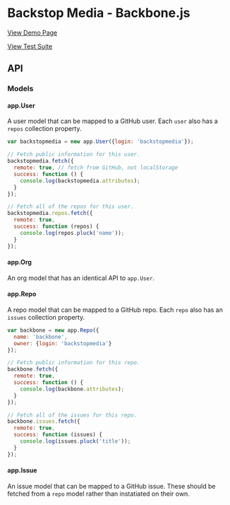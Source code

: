 Backstop Media - Backbone.js
============================

[View Demo Page](http://backstopmedia.github.com/backbone)

[View Test Suite](http://backstopmedia.github.com/backbone/test)

API
---

### Models

#### app.User

A user model that can be mapped to a GitHub user. Each `user` also has a `repos`
collection property.

```js
var backstopmedia = new app.User({login: 'backstopmedia'});

// Fetch public information for this user.
backstopmedia.fetch({
  remote: true, // fetch from GitHub, not localStorage
  success: function () {
    console.log(backstopmedia.attributes);
  }
});

// Fetch all of the repos for this user.
backstopmedia.repos.fetch({
  remote: true,
  success: function (repos) {
    console.log(repos.pluck('name'));
  }
});
```

#### app.Org

An org model that has an identical API to `app.User`.

#### app.Repo

A repo model that can be mapped to a GitHub repo. Each `repo` also has an
`issues` collection property.

```js
var backbone = new app.Repo({
  name: 'backbone',
  owner: {login: 'backstopmedia'}
});

// Fetch public information for this repo.
backbone.fetch({
  remote: true,
  success: function () {
    console.log(backbone.attributes);
  }
});

// Fetch all of the issues for this repo.
backbone.issues.fetch({
  remote: true,
  success: function (issues) {
    console.log(issues.pluck('title'));
  }
});
```

#### app.Issue

An issue model that can be mapped to a GitHub issue. These should be fetched
from a `repo` model rather than instatiated on their own.
